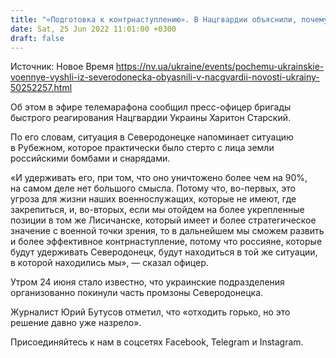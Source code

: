 ```yaml
---
title: "«Подготовка к контрнаступлению». В Нацгвардии объяснили, почему украинские военные вышли из Северодонецка"
date: Sat, 25 Jun 2022 11:01:00 +0300
draft: false
---
```

Источник: Новое Время https://nv.ua/ukraine/events/pochemu-ukrainskie-voennye-vyshli-iz-severodonecka-obyasnili-v-nacgvardii-novosti-ukrainy-50252257.html


 Об этом в эфире телемарафона сообщил пресс-офицер бригады быстрого реагирования Нацгвардии Украины Харитон Старский.

По его словам, ситуация в Северодонецке напоминает ситуацию в Рубежном, которое практически было стерто с лица земли российскими бомбами и снарядами.

«И удерживать его, при том, что оно уничтожено более чем на 90%, на самом деле нет большого смысла. Потому что, во-первых, это угроза для жизни наших военнослужащих, которые не имеют, где закрепиться, и, во-вторых, если мы отойдем на более укрепленные позиции в том же Лисичанске, который имеет и более стратегическое значение с военной точки зрения, то в дальнейшем мы сможем развить и более эффективное контрнаступление, потому что россияне, которые будут удерживать Северодонецк, будут находиться в той же ситуации, в которой находились мы», — сказал офицер.

Утром 24 июня стало известно, что украинские подразделения организованно покинули часть промзоны Северодонецка.

Журналист Юрий Бутусов отметил, что «отходить горько, но это решение давно уже назрело».

Присоединяйтесь к нам в соцсетях Facebook, Telegram и Instagram.
